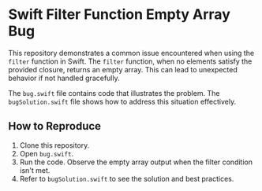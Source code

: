# Swift Filter Function Empty Array Bug

This repository demonstrates a common issue encountered when using the `filter` function in Swift.  The `filter` function, when no elements satisfy the provided closure, returns an empty array.  This can lead to unexpected behavior if not handled gracefully.

The `bug.swift` file contains code that illustrates the problem. The `bugSolution.swift` file shows how to address this situation effectively.

## How to Reproduce

1. Clone this repository.
2. Open `bug.swift`.
3. Run the code. Observe the empty array output when the filter condition isn't met.
4. Refer to `bugSolution.swift` to see the solution and best practices.
